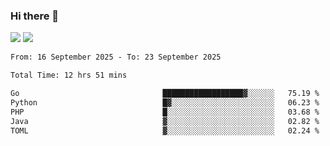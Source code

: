 ### Hi there 👋️

![](https://komarev.com/ghpvc/?username=Loner1024)
![](https://hit.yhype.me/github/profile?account_id=20189164)

<!--START_SECTION:waka-->

```txt
From: 16 September 2025 - To: 23 September 2025

Total Time: 12 hrs 51 mins

Go                                ██████████████████▓░░░░░░   75.19 %
Python                            █▓░░░░░░░░░░░░░░░░░░░░░░░   06.23 %
PHP                               █░░░░░░░░░░░░░░░░░░░░░░░░   03.68 %
Java                              ▓░░░░░░░░░░░░░░░░░░░░░░░░   02.82 %
TOML                              ▓░░░░░░░░░░░░░░░░░░░░░░░░   02.24 %
```

<!--END_SECTION:waka-->



